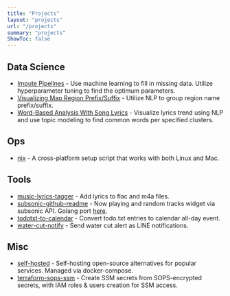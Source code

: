 ```yaml
---
title: "Projects"
layout: "projects"
url: "/projects"
summary: "projects"
ShowToc: false
---
```


## Data Science

- [Impute Pipelines](https://www.karnwong.me/posts/2020/05/impute-pipelines/) - Use machine learning to fill in missing data. Utilize hyperparameter tuning to find the optimum parameters.
- [Visualizing Map Region Prefix/Suffix](https://www.karnwong.me/posts/2020/09/visualizing-map-region-prefix-suffix/) - Utilize NLP to group region name prefix/suffix.
- [Word-Based Analysis With Song Lyrics](https://www.karnwong.me/posts/2020/04/word-based-analysis-with-song-lyrics/) - Visualize lyrics trend using NLP and use topic modeling to find common words per specified clusters.

## Ops

- [nix](https://github.com/kahnwong/nix) - A cross-platform setup script that works with both Linux and Mac.

## Tools

- [music-lyrics-tagger](https://github.com/kahnwong/music-lyrics-tagger) - Add lyrics to flac and m4a files.
- [subsonic-github-readme](https://github.com/devbaygroup/subsonic-github-readme) - Now playing and random tracks widget via subsonic API. Golang port [here](https://github.com/kahnwong/subsonic-github-readme-golang).
- [todotxt-to-calendar](https://github.com/devbaygroup/todotxt-to-calendar) - Convert todo.txt entries to calendar all-day event.
- [water-cut-notify](https://github.com/devbaygroup/water-cut-notify) - Send water cut alert as LINE notifications.

## Misc

- [self-hosted](https://github.com/kahnwong/self-hosted) - Self-hosting open-source alternatives for popular services. Managed via docker-compose.
- [terraform-sops-ssm](https://github.com/kahnwong/terraform-sops-ssm) - Create SSM secrets from SOPS-encrypted secrets, with IAM roles & users creation for SSM access.
